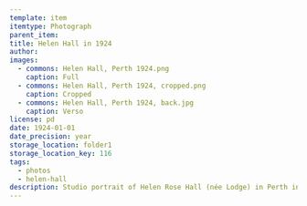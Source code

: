 ```yaml
---
template: item
itemtype: Photograph
parent_item: 
title: Helen Hall in 1924
author: 
images:
  - commons: Helen Hall, Perth 1924.png
    caption: Full
  - commons: Helen Hall, Perth 1924, cropped.png
    caption: Cropped
  - commons: Helen Hall, Perth 1924, back.jpg
    caption: Verso
license: pd
date: 1924-01-01
date_precision: year
storage_location: folder1
storage_location_key: 116
tags:
  - photos
  - helen-hall
description: Studio portrait of Helen Rose Hall (née Lodge) in Perth in 1924.
---
```

